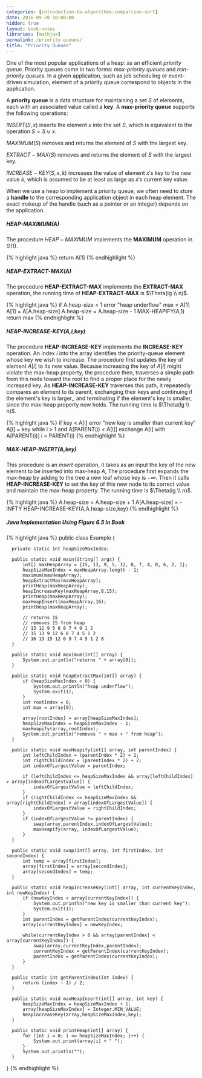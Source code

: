 ```yaml
---
categories: [introduction-to-algorithms-comparison-sort]
date: 2016-09-20 10:00:00
hidden: true
layout: book-notes
libraries: [mathjax]
permalink: /priority-queues/
title: "Priority Queues"
---
```


One of the most popular applications of a heap: as an efficient _priority queue_. Priority queues come in two forms: _max-priority queues_ and _min-priority queues_. In a given application, such as job scheduling or event-driven simulation, element of a priority queue correspond to objects in the application.

A __priority queue__ is a data structure for maintaining a set $S$ of elements, each with an associated value called a __key__. A __max-priority queue__ supports the following operations:

$INSERT(S,x)$ inserts the element $x$ into the set $S$, which is equivalent to the operation $S = S \cup {x}$.

$MAXIMUM(S)$ removes and returns the element of $S$ with the largest key.

$EXTRACT-MAX(S)$ removes and returns the element of $S$ with the largest key.

$INCREASE-KEY(S,x,k)$ increases the value of element $x's$ key to the new value $k$, which is assumed to be at least as large as $x's$ current key value.

When we use a heap to implement a priority queue, we often need to store a __handle__ to the corresponding application object in each heap element. The exact makeup of the handle (such as a pointer or an integer) depends on the application.

##### HEAP-MAXIMUM(A)

The procedure $HEAP-MAXIMUM$ implements the __MAXIMUM__ operation in $\Theta(1)$.

{% highlight java %}
    return A[1]
{% endhighlight %}

##### HEAP-EXTRACT-MAX(A)

The procedure __HEAP-EXTRACT-MAX__ implements the __EXTRACT-MAX__ operation, the running time of __HEAP-EXTRACT-MAX__ is $\Theta(lg \\ n)$.

{% highlight java %}
  if A.heap-size < 1
    error "heap underflow"
  max = A[1]
  A[1] = A[A.heap-size]
  A.heap-size = A.heap-size - 1
  MAX-HEAPIFY(A,1)
  return max
{% endhighlight %}

##### HEAP-INCREASE-KEY(A,i,key)

The procedure __HEAP-INCREASE-KEY__ implements the __INCREASE-KEY__ operation. An index $i$ into the array identifies the priority-queue element whose key we wish to increase. The procedure first updates the key of element $A[i]$ to its new value. Because increasing the key of $A[i]$ might violate the max-heap property, the procedure then, traverses a simple path from this node toward the root to find a proper place for the newly increased key. As __HEAP-INCREASE-KEY__ traverses this path, it repeatedly compares an element to its parent, exchanging their keys and continuing if the element's key is larger,, and terminating if the element's key is smaller, since the max-heap property now holds. The running time is $\Theta(lg \\ n)$.

{% highlight java %}
  if key < A[i]
    error "new key is smaller than current key"
  A[i] = key
  while i > 1 and A[PARENT(i) < A[i]]
    exchange A[i] with A[PARENT(i)]
    i = PARENT(i)
{% endhighlight %}

##### MAX-HEAP-INSERT(A,key)

This procedure is an _insert_ operation, it takes as an input the key of the new element to be inserted into max-heap $A$, The procedure first expands the max-heap by adding to the tree a new leaf whose key is $- \infty$. Then it calls __HEAP-INCREASE-KEY__ to set the key of this new node to its correct value and maintain the max-heap property. The running time is $\Theta(lg \\ n)$.

{% highlight java %}
  A.heap-size = A.heap-size + 1
  A[A.heap-size] = -INFTY
  HEAP-INCREASE-KEY(A,A.heap-size,key)
{% endhighlight %}

##### Java Implementation Using Figure 6.5 In Book

{% highlight java %}
  public class Example {

      private static int heapSizeMaxIndex;

      public static void main(String[] args) {
          int[] maxHeapArray = {15, 13, 9, 5, 12, 8, 7, 4, 0, 6, 2, 1};
          heapSizeMaxIndex = maxHeapArray.length - 1;
          maximum(maxHeapArray);
          heapExtractMax(maxHeapArray);
          printHeap(maxHeapArray);
          heapIncreaseKey(maxHeapArray,8,15);
          printHeap(maxHeapArray);
          maxHeapInsert(maxHeapArray,16);
          printHeap(maxHeapArray);

          // returns 15
          // removes 15 from heap
          // 13 12 9 5 6 8 7 4 0 1 2 
          // 15 13 9 12 6 8 7 4 5 1 2 
          // 16 13 15 12 6 9 7 4 5 1 2 8 
      }

      public static void maximum(int[] array) {
          System.out.println("returns " + array[0]);
      }

      public static void heapExtractMax(int[] array) {
          if (heapSizeMaxIndex < 0) {
              System.out.println("heap underflow");
              System.exit(1);
          }
          int rootIndex = 0;
          int max = array[0];

          array[rootIndex] = array[heapSizeMaxIndex];
          heapSizeMaxIndex = heapSizeMaxIndex - 1;
          maxHeapify(array,rootIndex);
          System.out.println("removes " + max + " from heap");
      }

      public static void maxHeapify(int[] array, int parentIndex) {
          int leftChildIndex = (parentIndex * 2) + 1;
          int rightChildIndex = (parentIndex * 2) + 2;
          int indexOfLargestValue = parentIndex;

          if (leftChildIndex <= heapSizeMaxIndex && array[leftChildIndex] > array[indexOfLargestValue]) {
              indexOfLargestValue = leftChildIndex;
          }
          if (rightChildIndex <= heapSizeMaxIndex && array[rightChildIndex] > array[indexOfLargestValue]) {
              indexOfLargestValue = rightChildIndex;
          }
          if (indexOfLargestValue != parentIndex) {
              swap(array,parentIndex,indexOfLargestValue);
              maxHeapify(array, indexOfLargestValue);
          }
      }

      public static void swap(int[] array, int firstIndex, int secondIndex) {
          int temp = array[firstIndex];
          array[firstIndex] = array[secondIndex];
          array[secondIndex] = temp;
      }

      public static void heapIncreaseKey(int[] array, int currentKeyIndex, int newKeyIndex) {
          if (newKeyIndex < array[currentKeyIndex]) {
              System.out.println("new key is smaller than current key");
              System.exit(1);
          }
          int parentIndex = getParentIndex(currentKeyIndex);
          array[currentKeyIndex] = newKeyIndex;

          while(currentKeyIndex > 0 && array[parentIndex] < array[currentKeyIndex]) {
              swap(array,currentKeyIndex,parentIndex);
              currentKeyIndex = getParentIndex(currentKeyIndex);
              parentIndex = getParentIndex(currentKeyIndex);
          }
      }

      public static int getParentIndex(int index) {
          return (index - 1) / 2;
      }

      public static void maxHeapInsert(int[] array, int key) {
          heapSizeMaxIndex = heapSizeMaxIndex + 1;
          array[heapSizeMaxIndex] = Integer.MIN_VALUE;
          heapIncreaseKey(array,heapSizeMaxIndex,key);
      }

      public static void printHeap(int[] array) {
          for (int i = 0; i <= heapSizeMaxIndex; i++) {
              System.out.print(array[i] + " ");
          }
          System.out.println("");
      }
  }
{% endhighlight %}